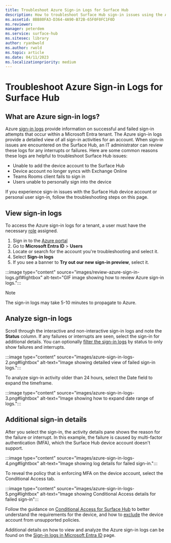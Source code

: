```yaml
---
title: Troubleshoot Azure Sign-in Logs for Surface Hub
description: How to troubleshoot Surface Hub sign-in issues using the Azure sign-in logs.
ms.assetid: 8BB80FA3-D364-4A90-B72B-65F0F0FC1F0D
ms.reviewer: 
manager: peterdem
ms.service: surface-hub
ms.sitesec: library
author: ryanbwold
ms.author: rwold
ms.topic: article
ms.date: 04/11/2023
ms.localizationpriority: medium
---
```


# Troubleshoot Azure Sign-in Logs for Surface Hub

## What are Azure sign-in logs? ##
Azure [sign-in logs](/azure/active-directory/reports-monitoring/concept-sign-ins) provide information on successful and failed sign-in attempts that occur within a Microsoft Entra tenant. The Azure sign-in logs provide a detailed view of all sign-in activities for an account. When sign-in issues are encountered on the Surface Hub, an IT administrator can review these logs for any interrupts or failures. Here are some common reasons these logs are helpful to troubleshoot Surface Hub issues:

- Unable to add the device account to the Surface Hub
- Device account no longer syncs with Exchange Online
- Teams Rooms client fails to sign in
- Users unable to personally sign into the device
 
If you experience sign-in issues with the Surface Hub device account or personal user sign-in, follow the troubleshooting steps on this page.
 
## View sign-in logs ##
To access the Azure sign-in logs for a tenant, a user must have the necessary [role](/azure/active-directory/reports-monitoring/concept-all-sign-ins#how-do-you-access-the-sign-in-logs) assigned.

1. Sign in to the [Azure portal](https://portal.azure.com/)
2. Go to **Microsoft Entra ID** > **Users**
3. Locate or search for the account you're troubleshooting and select it.
4. Select **Sign-in logs**
5. If you see a banner to **Try out our new sign-in preview**, select it.

:::image type="content" source="images/review-azure-sign-in-logs.gif#lightbox" alt-text="GIF image showing how to review Azure sign-in logs.":::

>[!NOTE]
>The sign-in logs may take 5-10 minutes to propagate to Azure.

## Analyze sign-in logs ##
Scroll through the interactive and non-interactive sign-in logs and note the **Status** column. If any failures or interrupts are seen, select the sign-in for additional details. You can optionally [filter the sign-in logs](/azure/active-directory/reports-monitoring/concept-all-sign-ins#filter-the-results) by status to only show failures and interrupts.
 
:::image type="content" source="images/azure-sign-in-logs-2.png#lightbox" alt-text="Image showing detailed view of failed sign-in logs.":::

To analyze sign-in activity older than 24 hours, select the Date field to expand the timeframe.

:::image type="content" source="images/azure-sign-in-logs-3.png#lightbox" alt-text="Image showing how to expand date range of logs.":::

## Additional sign-in details ##
After you select the sign-in, the activity details pane shows the reason for the failure or interrupt. In this example, the failure is caused by multi-factor authentication (MFA), which the Surface Hub device account doesn't support.
 
:::image type="content" source="images/azure-sign-in-logs-4.png#lightbox" alt-text="Image showing log details for failed sign-in.":::

To reveal the policy that is enforcing MFA on the device account, select the Conditional Access tab.

:::image type="content" source="images/azure-sign-in-logs-5.png#lightbox" alt-text="Image showing Conditional Access details for failed sign-in":::

Follow the guidance on [Conditional Access for Surface Hub](conditional-access-for-surface-hub.md) to better understand the requirements for the device, and how to [exclude](conditional-access-for-surface-hub.md#exclude-device-account-from-unsupported-conditional-access-policies) the device account from unsupported policies.
 
Additional details on how to view and analyze the Azure sign-in logs can be found on the [Sign-in logs in Microsoft Entra ID](/azure/active-directory/reports-monitoring/concept-all-sign-ins) page.
